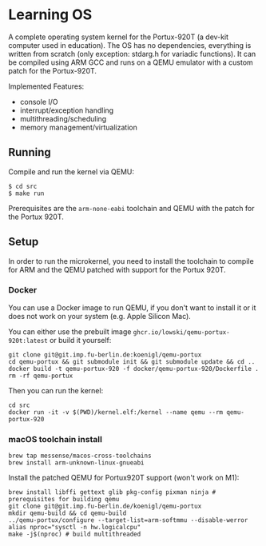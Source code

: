 # Learning OS

A complete operating system kernel for the Portux-920T (a dev-kit
computer used in education). The OS has no dependencies, everything is
written from scratch (only exception: stdarg.h for variadic functions).
It can be compiled using ARM GCC and runs on a QEMU emulator with a
custom patch for the Portux-920T.

Implemented Features:
- console I/O
- interrupt/exception handling
- multithreading/scheduling
- memory management/virtualization

## Running

Compile and run the kernel via QEMU: 
```shell
$ cd src
$ make run
```

Prerequisites are the `arm-none-eabi` toolchain and QEMU with the patch
for the Portux 920T.

## Setup

In order to run the microkernel, you need to install the toolchain to
compile for ARM and the QEMU patched with support for the Portux 920T.

### Docker

You can use a Docker image to run QEMU, if you don't want to install it
or it does not work on your system (e.g. Apple Silicon Mac).

You can either use the prebuilt image
`ghcr.io/lowski/qemu-portux-920t:latest` or build it yourself:
```shell
git clone git@git.imp.fu-berlin.de:koenigl/qemu-portux
cd qemu-portux && git submodule init && git submodule update && cd .. 
docker build -t qemu-portux-920 -f docker/qemu-portux-920/Dockerfile .
rm -rf qemu-portux
```

Then you can run the kernel:
```shell
cd src
docker run -it -v $(PWD)/kernel.elf:/kernel --name qemu --rm qemu-portux-920
```

### macOS toolchain install

```shell
brew tap messense/macos-cross-toolchains
brew install arm-unknown-linux-gnueabi
```

Install the patched QEMU for Portux920T support (won't work on M1):
```shell
brew install libffi gettext glib pkg-config pixman ninja # prerequisites for building qemu
git clone git@git.imp.fu-berlin.de/koenigl/qemu-portux
mkdir qemu-build && cd qemu-build
../qemu-portux/configure --target-list=arm-softmmu --disable-werror
alias nproc="sysctl -n hw.logicalcpu"
make -j$(nproc) # build multithreaded
```
